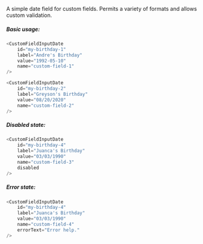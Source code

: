 A simple date field for custom fields. Permits a variety of formats and allows custom validation.

##### Basic usage:

```js
<CustomFieldInputDate
    id="my-birthday-1"
    label="Andre's Birthday"
    value="1992-05-10"
    name="custom-field-1"
/>
```

```js
<CustomFieldInputDate
    id="my-birthday-2"
    label="Greyson's Birthday"
    value="08/20/2020"
    name="custom-field-2"
/>
```

##### Disabled state:

```js
<CustomFieldInputDate
    id="my-birthday-4"
    label="Juanca's Birthday"
    value="03/03/1990"
    name="custom-field-3"
    disabled
/>
```


##### Error state:

```js
<CustomFieldInputDate
    id="my-birthday-4"
    label="Juanca's Birthday"
    value="03/03/1990"
    name="custom-field-4"
    errorText="Error help."
/>
```
